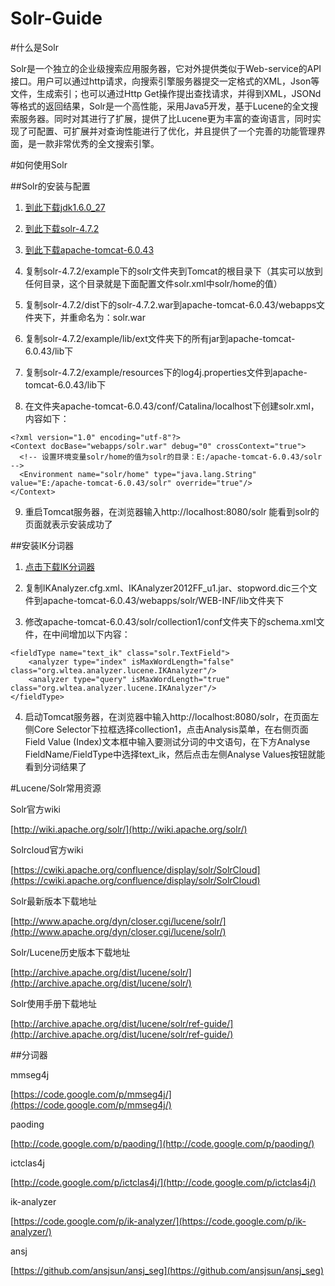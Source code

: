 Solr-Guide
==========

#什么是Solr

Solr是一个独立的企业级搜索应用服务器，它对外提供类似于Web-service的API接口。用户可以通过http请求，向搜索引擎服务器提交一定格式的XML，Json等文件，生成索引；也可以通过Http Get操作提出查找请求，并得到XML，JSONd等格式的返回结果，Solr是一个高性能，采用Java5开发，基于Lucene的全文搜索服务器。同时对其进行了扩展，提供了比Lucene更为丰富的查询语言，同时实现了可配置、可扩展并对查询性能进行了优化，并且提供了一个完善的功能管理界面，是一款非常优秀的全文搜索引擎。

#如何使用Solr

##Solr的安装与配置

1. [到此下载jdk1.6.0_27](http://java.sun.com/j2se/downloads.html)

2. [到此下载solr-4.7.2](http://www.apache.org/dyn/closer.cgi/lucene/solr/)

3. [到此下载apache-tomcat-6.0.43](http://tomcat.apache.org/)

4. 复制solr-4.7.2/example下的solr文件夹到Tomcat的根目录下（其实可以放到任何目录，这个目录就是下面配置文件solr.xml中solr/home的值）

5. 复制solr-4.7.2/dist下的solr-4.7.2.war到apache-tomcat-6.0.43/webapps文件夹下，并重命名为：solr.war

6. 复制solr-4.7.2/example/lib/ext文件夹下的所有jar到apache-tomcat-6.0.43/lib下

7. 复制solr-4.7.2/example/resources下的log4j.properties文件到apache-tomcat-6.0.43/lib下

8. 在文件夹apache-tomcat-6.0.43/conf/Catalina/localhost下创建solr.xml，内容如下：
```
<?xml version="1.0" encoding="utf-8"?>
<Context docBase="webapps/solr.war" debug="0" crossContext="true">
  <!-- 设置环境变量solr/home的值为solr的目录：E:/apache-tomcat-6.0.43/solr -->
  <Environment name="solr/home" type="java.lang.String" value="E:/apache-tomcat-6.0.43/solr" override="true"/>
</Context>
```
9. 重启Tomcat服务器，在浏览器输入http://localhost:8080/solr 能看到solr的页面就表示安装成功了

##安装IK分词器

1. [点击下载IK分词器](https://code.google.com/p/ik-analyzer/downloads/detail?name=IK%20Analyzer%202012FF_hf1.zip&can=2&q=)

2. 复制IKAnalyzer.cfg.xml、IKAnalyzer2012FF_u1.jar、stopword.dic三个文件到apache-tomcat-6.0.43/webapps/solr/WEB-INF/lib文件夹下

3. 修改apache-tomcat-6.0.43/solr/collection1/conf文件夹下的schema.xml文件，在<types></types>中间增加以下内容：
```
<fieldType name="text_ik" class="solr.TextField">
    <analyzer type="index" isMaxWordLength="false" class="org.wltea.analyzer.lucene.IKAnalyzer"/>
    <analyzer type="query" isMaxWordLength="true" class="org.wltea.analyzer.lucene.IKAnalyzer"/>
</fieldType>
```

4. 启动Tomcat服务器，在浏览器中输入http://localhost:8080/solr，在页面左侧Core Selector下拉框选择collection1，点击Analysis菜单，在右侧页面Field Value (Index)文本框中输入要测试分词的中文语句，在下方Analyse FieldName/FieldType中选择text_ik，然后点击左侧Analyse Values按钮就能看到分词结果了


#Lucene/Solr常用资源

Solr官方wiki

[http://wiki.apache.org/solr/](http://wiki.apache.org/solr/)

Solrcloud官方wiki

[https://cwiki.apache.org/confluence/display/solr/SolrCloud](https://cwiki.apache.org/confluence/display/solr/SolrCloud)

Solr最新版本下载地址

[http://www.apache.org/dyn/closer.cgi/lucene/solr/](http://www.apache.org/dyn/closer.cgi/lucene/solr/)

Solr/Lucene历史版本下载地址

[http://archive.apache.org/dist/lucene/solr/](http://archive.apache.org/dist/lucene/solr/)

Solr使用手册下载地址

[http://archive.apache.org/dist/lucene/solr/ref-guide/](http://archive.apache.org/dist/lucene/solr/ref-guide/)

##分词器

mmseg4j

[https://code.google.com/p/mmseg4j/](https://code.google.com/p/mmseg4j/)

paoding

[http://code.google.com/p/paoding/](http://code.google.com/p/paoding/)

ictclas4j

[http://code.google.com/p/ictclas4j/](http://code.google.com/p/ictclas4j/)

ik-analyzer

[https://code.google.com/p/ik-analyzer/](https://code.google.com/p/ik-analyzer/)

ansj

[https://github.com/ansjsun/ansj_seg](https://github.com/ansjsun/ansj_seg)

